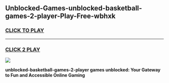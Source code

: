 
## Unblocked-Games-unblocked-basketball-games-2-player-Play-Free-wbhxk
<h3>
<a href="https://premium76.site?title=unblocked-basketball-games-2-player&ref=19M">CLICK TO PLAY</a></h3>
<hr>

<h3>
<a href="https://premium76.site?title=unblocked-basketball-games-2-player&ref=19M">CLICK 2 PLAY</a>
  
</h3>

<a href="https://premium76.site?title=unblocked-basketball-games-2-player&ref=19M"><img src="https://clearcache.store/games.png"></a>


**unblocked-basketball-games-2-player games unblocked: Your Gateway to Fun and Accessible Online Gaming**
